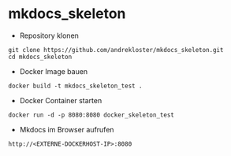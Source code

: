 # mkdocs_skeleton

* Repository klonen

```
git clone https://github.com/andrekloster/mkdocs_skeleton.git
cd mkdocs_skeleton
```

* Docker Image bauen
```
docker build -t mkdocs_skeleton_test .
```

* Docker Container starten
```
docker run -d -p 8080:8080 docker_skeleton_test
```

* Mkdocs im Browser aufrufen
```
http://<EXTERNE-DOCKERHOST-IP>:8080
```